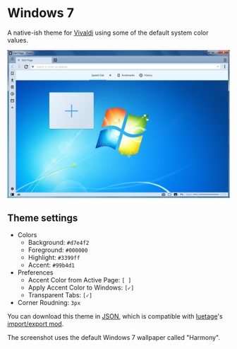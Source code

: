 # Windows 7

A native-ish theme for [Vivaldi](https://vivaldi.com) using some of the default system color values.

![Screenshot](screenshot.png)

## Theme settings

* Colors
  * Background: `#d7e4f2`
  * Foreground: `#000000`
  * Highlight: `#3399ff`
  * Accent: `#99b4d1`
* Preferences
  * Accent Color from Active Page: `[ ]`
  * Apply Accent Color to Windows: `[✓]`
  * Transparent Tabs: `[✓]`
* Corner Roudning: `3px`

You can download this theme in [JSON](windows-7.json), which is compatible with [luetage](https://github.com/luetage)'s [import/export mod](https://forum.vivaldi.net/topic/33154/import-and-export-themes).

The screenshot uses the default Windows 7 wallpaper called "Harmony".
